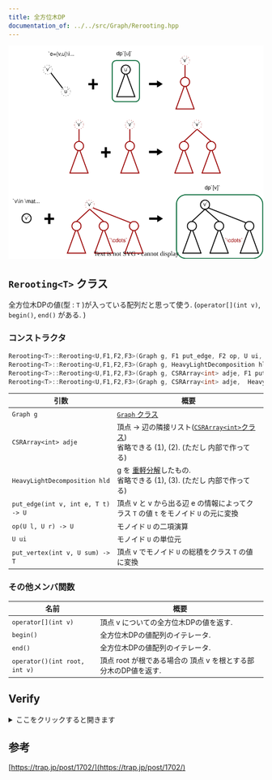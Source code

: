 ```yaml
---
title: 全方位木DP
documentation_of: ../../src/Graph/Rerooting.hpp
---
```


![image of tree dp](https://github.com/hashiryo/Library/blob/master/img/rerooting.drawio.svg?raw=true)

## `Rerooting<T>` クラス
全方位木DPの値(型 : `T` )が入っている配列だと思って使う. (`operator[](int v)`, `begin()`, `end()` がある. )

### コンストラクタ
```c++
Rerooting<T>::Rerooting<U,F1,F2,F3>(Graph g, F1 put_edge, F2 op, U ui, F3 put_vertex) // (1)
Rerooting<T>::Rerooting<U,F1,F2,F3>(Graph g, HeavyLightDecomposition hld, F1 put_edge, F2 op, U ui, F3 put_vertex) // (2)
Rerooting<T>::Rerooting<U,F1,F2,F3>(Graph g, CSRArray<int> adje, F1 put_edge, F2 op, U ui, F3 put_vertex) // (3)
Rerooting<T>::Rerooting<U,F1,F2,F3>(Graph g, CSRArray<int> adje,  HeavyLightDecomposition hld, F1 put_edge, F2 op, U ui, F3 put_vertex) // (4)
```

|引数|概要|
|---|---|
|`Graph g`|[`Graph` クラス](Graph.hpp)|
|`CSRArray<int> adje`|頂点 → 辺の隣接リスト([`CSRArray<int>`クラス](../Internal/ListRange.hpp)) <br> 省略できる (1), (2). (ただし 内部で作ってる)|
|`HeavyLightDecomposition hld`|g を [重軽分解](HeavyLightDecomposition.hpp)したもの. <br> 省略できる (1), (3). (ただし 内部で作ってる) |
|`put_edge(int v, int e, T t) -> U`| 頂点 v と v から出る辺 e の情報によってクラス `T` の値 `t` をモノイド `U` の元に変換|
|`op(U l, U r) -> U`|モノイド `U` の二項演算|
|`U ui`|モノイド `U` の単位元|
|`put_vertex(int v, U sum) -> T`| 頂点 v でモノイド `U` の総積をクラス `T` の値に変換|

### その他メンバ関数

|名前|概要|
|---|---|
|`operator[](int v)`| 頂点 v についての全方位木DPの値を返す.|
|`begin()`|全方位木DPの値配列のイテレータ.|
|`end()`|全方位木DPの値配列のイテレータ.|
|`operator()(int root, int v)`|頂点 root が根である場合の 頂点 v を根とする部分木のDP値を返す.|

## Verify
<details>
<summary>ここをクリックすると開きます</summary>

<input disabled="" type="checkbox"> [AtCoder Regular Contest 022 C - ロミオとジュリエット](https://atcoder.jp/contests/arc022/tasks/arc022_3)\
<input disabled="" type="checkbox"> [AtCoder Regular Contest 028 C - 高橋王国の分割統治](https://atcoder.jp/contests/arc028/tasks/arc028_3)\
<input disabled="" type="checkbox"> [AtCoder Regular Contest 097 F - Monochrome Cat](https://atcoder.jp/contests/arc097/tasks/arc097_d)\
<input disabled="" type="checkbox"> [Educational DP Contest V - Subtree](https://atcoder.jp/contests/dp/tasks/dp_v)\
<input disabled="" type="checkbox"> [Typical DP Contest N - 木](https://atcoder.jp/contests/tdpc/tasks/tdpc_tree)\
<input disabled="" type="checkbox"> [square869120Contest #4 D - Driving on a Tree](https://atcoder.jp/contests/s8pc-4/tasks/s8pc_4_d)\
<input disabled="" type="checkbox"> [NJPC2017 E - 限界集落](https://atcoder.jp/contests/njpc2017/tasks/njpc2017_e)\
<input disabled="" type="checkbox"> [第二回全国統一プログラミング王決定戦本戦 D - 木、](https://atcoder.jp/contests/nikkei2019-2-final/tasks/nikkei2019_2_final_d) (根付き木ハッシュ, 二つの全方位木DP, `operator()(root,v)`)\
<input disabled="" type="checkbox"> [東京工業大学プログラミングコンテスト2019 M - Inversion Numbers of Tree](https://atcoder.jp/contests/ttpc2019/tasks/ttpc2019_m)\
<input disabled="" type="checkbox"> [JOI 2018/2019 春合宿 過去問 G - 指定都市 (Designated Cities)](https://atcoder.jp/contests/joisc2019/tasks/joisc2019_g) (全方位木DPでない部分が難しい)\
<input disabled="" type="checkbox"> [yukicoder No.1153 ねこちゃんゲーム](https://yukicoder.me/problems/no/1153) (`operator()(root,v)`, sp judge)\
<input disabled="" type="checkbox"> [Educational Codeforces Round 46 (Div. 2) G. Two-Paths](https://codeforces.com/contest/1000/problem/G) ( + LCA )

</details>

## 参考
[https://trap.jp/post/1702/](https://trap.jp/post/1702/)